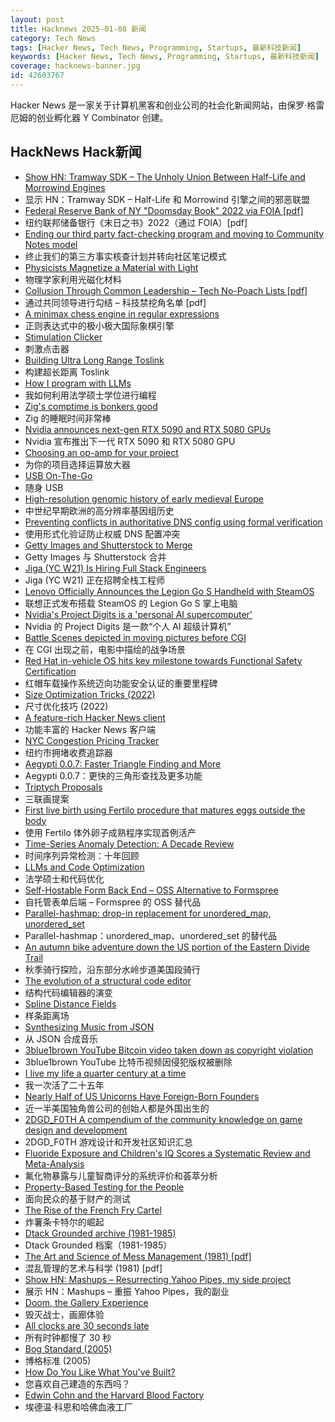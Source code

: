 ```yaml
---
layout: post
title: Hacknews 2025-01-08 新闻
category: Tech News
tags: [Hacker News, Tech News, Programming, Startups, 最新科技新闻]
keywords: [Hacker News, Tech News, Programming, Startups, 最新科技新闻]
coverage: hacknews-banner.jpg
id: 42603767
---
```


Hacker News 是一家关于计算机黑客和创业公司的社会化新闻网站，由保罗·格雷厄姆的创业孵化器 Y Combinator 创建。

## HackNews Hack新闻

- [Show HN: Tramway SDK – The Unholy Union Between Half-Life and Morrowind Engines](https://racenis.github.io/tram-sdk/why.html)
- 显示 HN：Tramway SDK – Half-Life 和 Morrowind 引擎之间的邪恶联盟
- [Federal Reserve Bank of NY "Doomsday Book" 2022 via FOIA [pdf]](https://www.crisesnotes.com/content/files/2023/12/NYFRB-2006.--Doomsday-Book--Searchable.pdf)
- 纽约联邦储备银行《末日之书》2022（通过 FOIA）[pdf]
- [Ending our third party fact-checking program and moving to Community Notes model](https://about.fb.com/news/2025/01/meta-more-speech-fewer-mistakes/)
- 终止我们的第三方事实核查计划并转向社区笔记模式
- [Physicists Magnetize a Material with Light](https://news.mit.edu/2024/physicists-magnetize-material-using-light-1218)
- 物理学家利用光磁化材料
- [Collusion Through Common Leadership – Tech No-Poach Lists [pdf]](https://wwws.law.northwestern.edu/research-faculty/clbe/events/antitrust/documents/prager_collusion_through_common_leadership.pdf)
- 通过共同领导进行勾结 – 科技禁挖角名单 [pdf]
- [A minimax chess engine in regular expressions](https://nicholas.carlini.com/writing/2025/regex-chess.html)
- 正则表达式中的极小极大国际象棋引擎
- [Stimulation Clicker](https://neal.fun/stimulation-clicker/)
- 刺激点击器
- [Building Ultra Long Range Toslink](https://blog.benjojo.co.uk/post/sfp-experiment-ultra-long-range-toslink)
- 构建超长距离 Toslink
- [How I program with LLMs](https://crawshaw.io/blog/programming-with-llms)
- 我如何利用法学硕士学位进行编程
- [Zig's comptime is bonkers good](https://www.scottredig.com/blog/bonkers_comptime/)
- Zig 的睡眠时间非常棒
- [Nvidia announces next-gen RTX 5090 and RTX 5080 GPUs](https://www.theverge.com/2025/1/6/24337396/nvidia-rtx-5080-5090-5070-ti-5070-price-release-date)
- Nvidia 宣布推出下一代 RTX 5090 和 RTX 5080 GPU
- [Choosing an op-amp for your project](https://lcamtuf.substack.com/p/choosing-an-op-amp-for-your-project)
- 为你的项目选择运算放大器
- [USB On-The-Go](https://computer.rip/2024-01-06-usb-on-the-go.html)
- 随身 USB
- [High-resolution genomic history of early medieval Europe](https://www.nature.com/articles/s41586-024-08275-2)
- 中世纪早期欧洲的高分辨率基因组历史
- [Preventing conflicts in authoritative DNS config using formal verification](https://blog.cloudflare.com/topaz-policy-engine-design/)
- 使用形式化验证防止权威 DNS 配置冲突
- [Getty Images and Shutterstock to Merge](https://newsroom.gettyimages.com/en/getty-images/getty-images-and-shutterstock-to-merge-creating-a-premier-visual-content-company)
- Getty Images 与 Shutterstock 合并
- [Jiga (YC W21) Is Hiring Full Stack Engineers](https://www.ycombinator.com/companies/jiga/jobs/KMtdgpo-remote-full-stack-engineer-react-node-mongo)
- Jiga (YC W21) 正在招聘全栈工程师
- [Lenovo Officially Announces the Legion Go S Handheld with SteamOS](https://www.phoronix.com/forums/forum/phoronix/latest-phoronix-articles/1517395-lenovo-officially-announces-the-legion-go-s-handheld-with-steamos)
- 联想正式发布搭载 SteamOS 的 Legion Go S 掌上电脑
- [Nvidia's Project Digits is a 'personal AI supercomputer'](https://techcrunch.com/2025/01/06/nvidias-project-digits-is-a-personal-ai-computer/)
- Nvidia 的 Project Digits 是一款“个人 AI 超级计算机”
- [Battle Scenes depicted in moving pictures before CGI](https://battlefieldanomalies.com/category-general/battle-scenes-depicted-in-moving-pictures-before-c-g-i/)
- 在 CGI 出现之前，电影中描绘的战争场景
- [Red Hat in-vehicle OS hits key milestone towards Functional Safety Certification](https://www.redhat.com/en/about/press-releases/red-hat-reaches-key-milestone-push-functional-safety-certification-red-hat-vehicle-operating-system)
- 红帽车载操作系统迈向功能安全认证的重要里程碑
- [Size Optimization Tricks (2022)](https://justine.lol/sizetricks/)
- 尺寸优化技巧 (2022)
- [A feature-rich Hacker News client](https://github.com/Livinglist/Hacki)
- 功能丰富的 Hacker News 客户端
- [NYC Congestion Pricing Tracker](https://www.congestion-pricing-tracker.com/)
- 纽约市拥堵收费追踪器
- [Aegypti 0.0.7: Faster Triangle Finding and More](https://pypi.org/project/aegypti)
- Aegypti 0.0.7：更快的三角形查找及更多功能
- [Triptych Proposals](https://alexanderpetros.com/triptych/)
- 三联画提案
- [First live birth using Fertilo procedure that matures eggs outside the body](https://www.businesswire.com/news/home/20241216400051/en/Gameto-Announces-World%E2%80%99s-First-Live-Birth-Using-Fertilo-Procedure-that-Matures-Eggs-Outside-the-Body)
- 使用 Fertilo 体外卵子成熟程序实现首例活产
- [Time-Series Anomaly Detection: A Decade Review](https://arxiv.org/abs/2412.20512)
- 时间序列异常检测：十年回顾
- [LLMs and Code Optimization](https://wiredream.com/llm-optimizing-digit-diff/)
- 法学硕士和代码优化
- [Self-Hostable Form Back End – OSS Alternative to Formspree](https://github.com/FormBee/FormBee)
- 自托管表单后端 – Formspree 的 OSS 替代品
- [Parallel-hashmap: drop-in replacement for unordered_map, unordered_set](https://github.com/greg7mdp/parallel-hashmap)
- Parallel-hashmap：unordered_map、unordered_set 的替代品
- [An autumn bike adventure down the US portion of the Eastern Divide Trail](https://www.crazyguyonabike.com/doc/?doc_id=26078)
- 秋季骑行探险，沿东部分水岭步道美国段骑行
- [The evolution of a structural code editor](https://crowdhailer.me/2025-01-02/the-evolution-of-a-structural-code-editor/)
- 结构代码编辑器的演变
- [Spline Distance Fields](https://zone.dog/braindump/spline_fields/)
- 样条距离场
- [Synthesizing Music from JSON](https://phoboslab.org/log/2025/01/synth)
- 从 JSON 合成音乐
- [3blue1brown YouTube Bitcoin video taken down as copyright violation](https://twitter.com/3blue1brown/status/1876291319955398799)
- 3blue1brown YouTube 比特币视频因侵犯版权被删除
- [I live my life a quarter century at a time](https://tla.systems/blog/2025/01/04/i-live-my-life-a-quarter-century-at-a-time/)
- 我一次活了二十五年
- [Nearly Half of US Unicorns Have Foreign-Born Founders](https://gfmag.com/capital-raising-corporate-finance/us-unicorns-immigrant-founders/)
- 近一半美国独角兽公司的创始人都是外国出生的
- [2DGD_F0TH A compendium of the community knowledge on game design and development](https://github.com/2DGD-F0TH/2DGD_F0TH)
- 2DGD_F0TH 游戏设计和开发社区知识汇总
- [Fluoride Exposure and Children's IQ Scores a Systematic Review and Meta-Analysis](https://jamanetwork.com/journals/jamapediatrics/fullarticle/2828425)
- 氟化物暴露与儿童智商评分的系统评价和荟萃分析
- [Property-Based Testing for the People](https://repository.upenn.edu/entities/publication/72ca3499-c5f6-4fc1-b5a3-9d66d8dd534e)
- 面向民众的基于财产的测试
- [The Rise of the French Fry Cartel](https://jacobin.com/2025/01/french-fry-price-fixing-antitrust/)
- 炸薯条卡特尔的崛起
- [Dtack Grounded archive (1981-1985)](http://www.easy68k.com/paulrsm/dg/)
- Dtack Grounded 档案（1981-1985）
- [The Art and Science of Mess Management (1981) [pdf]](https://www.systemswisdom.com/sites/default/files/Ackoff-1981-Mess-Management_0.pdf)
- 混乱管理的艺术与科学 (1981) [pdf]
- [Show HN: Mashups – Resurrecting Yahoo Pipes, my side project](https://www.mashups.io)
- 展示 HN：Mashups – 重振 Yahoo Pipes，我的副业
- [Doom, the Gallery Experience](https://bobatealee.itch.io/doom-the-gallery-experience)
- 毁灭战士，画廊体验
- [All clocks are 30 seconds late](https://victorpoughon.fr/all-clocks-are-30-seconds-late/)
- 所有时钟都慢了 30 秒
- [Bog Standard (2005)](https://www.bbc.co.uk/worldservice/learningenglish/radio/specials/1728_uptodate/page25.shtml)
- 博格标准 (2005)
- [How Do You Like What You've Built?](https://morrisbrodersen.de/how-do-you-like-what-you-built/)
- 您喜欢自己建造的东西吗？
- [Edwin Cohn and the Harvard Blood Factory](https://www.asimov.press/p/cohn)
- 埃德温·科恩和哈佛血液工厂

